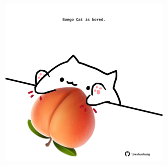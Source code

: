 <!-- built at 25/01/2023, 04:01:16 UTC -->
<p align="center">
  <img width="500" height="500" src="./ReadmeImage.svg">
</p>
